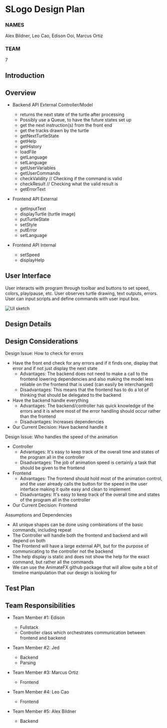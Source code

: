# SLogo Design Plan
### NAMES
Alex Bildner, Leo Cao, Edison Ooi, Marcus Ortiz

### TEAM
7

## Introduction



## Overview
* Backend API External Controller/Model
    * returns the next state of the turtle after processing
    * Possibly use a Queue, to have the future states set up
    * get the next instruction(s) from the front end
    * get the tracks drawn by the turtle
    * getNextTurtleState
    * getHelp
    * getHistory
    * loadFile
    * getLanguage
    * setLanguage
    * getUserVariables
    * getUserCommands
    * checkValidity    // Checking if the command is valid
    * checkResult  // Checking what the valid result is
    * getErrorText

* Frontend API External
    * getInputText
    * displayTurtle (turtle image)
    * putTurtleState
    * setStyle
    * putError
    * setLanguage


* Frontend API Internal
    * setSpeed
    * displayHelp

## User Interface
User interacts with program through toolbar and buttons to set speed, colors, play/pause, etc.
User observes turtle drawing, text outputs, errors. User
can input scripts and define commands with user input box.

![UI sketch](wireframe/ui.png "An initial UI")


## Design Details


## Design Considerations
Design Issue: How to check for errors
* Have the front end check for any errors and if it finds one, display that error and if not just display the next state
  * Advantages: The backend does not need to make a call to the frontend lowering dependencies and also making the model less reliable on the frontend that is used (can easily be interchanged)
  * Disadvantages: This means that the frontend has to do a lot of thinking that should be delegated to the backend
* Have the backend handle everything
  * Advantages: The backend/controller has quick knowledge of the errors and it is where most of the error handling should occur rather than the frontend
  * Disadvantages: Increases dependencies
* Our Current Decision: Have backend handle it

Design Issue: Who handles the speed of the animation
  * Controller
    * Advantages: It's easy to keep track of the overall time and states of the program all in the controller
    * Disadvantages: The job of animation speed is certainly a task that should be given to the frontend
  * Frontend
    * Advantages: The frontend should hold most of the animation control, and the user already calls the button for the speed in the user interface making it quite easy and clean to implement
    * Disadvantages: It's easy to keep track of the overall time and states of the program all in the controller
  * Our Current Decision: Frontend

Assumptions and Dependencies
* All unique shapes can be done using combinations of the basic commands, including repeat
* The Controller will handle both the frontend and backend and will depend on both
* The Frontend will have a large external API, but for the purpose of communicating to the controller not the backend
* The help display is static and does not show the help for the exact command, but rather all the commands
* We can use the AnimateFX github package that will allow quite a bit of timeline manipulation that our design is looking for

## Test Plan


## Team Responsibilities

 * Team Member #1: Edison
   * Fullstack
   * Controller class which orchestrates communication between frontend
   and backend

 * Team Member #2: Jed
   * Backend
   * Parsing

 * Team Member #3: Marcus Ortiz
   * Frontend

 * Team Member #4: Leo Cao
   * Frontend

 * Team Member #5: Alex Bildner
   * Backend
 


  

      
